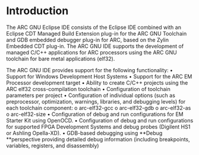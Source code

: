 # Introduction

The ARC GNU Eclipse IDE consists of the Eclipse IDE combined with an Eclipse CDT Managed Build Extension plug-in for the ARC GNU Toolchain and GDB embedded debugger plug-in for ARC, based on the Zylin Embedded CDT plug-in. 
The ARC GNU IDE supports the development of managed C/C++ applications for ARC processors using the ARC GNU toolchain for bare metal applications (elf32).  

The ARC GNU IDE provides support for the following functionality: 
•	Support for Windows Development Host Systems
•	Support for the ARC EM Processor development target
•	Ability to create C/C++ projects using the ARC elf32 cross-compilation toolchain
•	Configuration of toolchain parameters per project
•	Configuration of individual options (such as preprocessor, optimization, warnings, libraries, and debugging levels) for each toolchain component:
o	arc-elf32-gcc
o	arc-elf32-gdb
o	arc-elf32-as
o	arc-elf32-size
•	Configuration of debug and run configurations for EM Starter Kit using OpenOCD. 
•	Configuration of debug and run configurations for supported FPGA Development Systems and debug probes (Digilent HS1 or Ashling Opella-XD).
•	GDB-based debugging using **Debug **perspective providing detailed debug information (including breakpoints, variables, registers, and disassembly)

